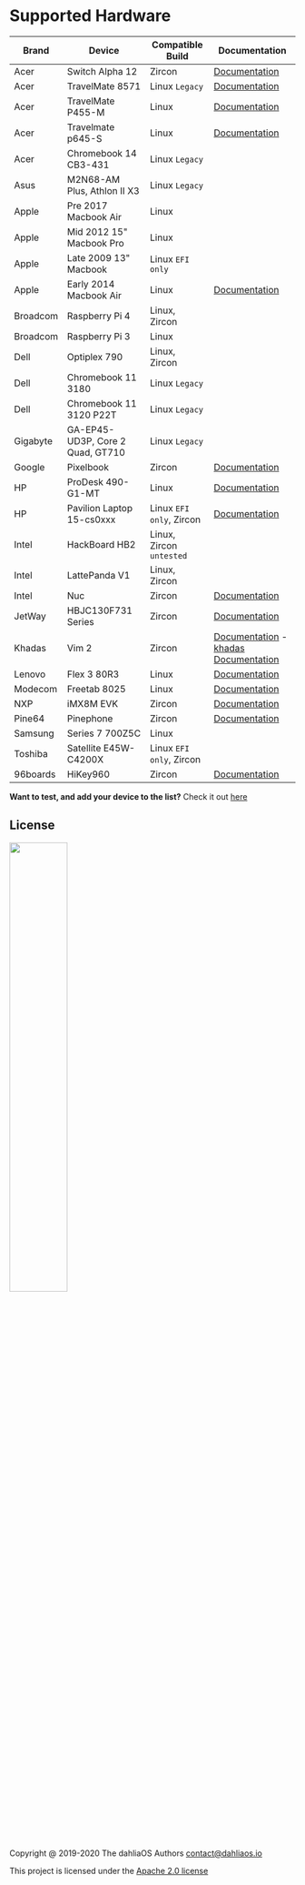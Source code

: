 # Supported Hardware

| Brand         | Device         | Compatible Build | Documentation      |      
| -----------  | -----------  | ----------- | ----------- |  
|Acer|Switch Alpha 12|Zircon|[Documentation](https://fuchsia.dev/docs/development/hardware/acer12.md)| 
|Acer|TravelMate 8571|Linux `Legacy`|[Documentation](hardware/Acer/TravelMate-8571.md)| 
|Acer|TravelMate P455-M|Linux|[Documentation](hardware/Acer/TravelMate-P455-M.md)| 
|Acer|Travelmate p645-S|Linux|[Documentation](hardware/Acer/TravelMate-P645-S.md)|
|Acer|Chromebook 14 CB3-431|Linux `Legacy`|
|Asus|M2N68-AM Plus, Athlon II X3|Linux `Legacy`|
|Apple|Pre 2017 Macbook Air|Linux|
|Apple|Mid 2012 15" Macbook Pro|Linux|
|Apple|Late 2009 13" Macbook|Linux `EFI only`|
|Apple|Early 2014 Macbook Air|Linux|[Documentation](hardware/Apple/Macbook-air-early-2014.md)|
|Broadcom|Raspberry Pi 4|Linux, Zircon|
|Broadcom|Raspberry Pi 3|Linux|
|Dell|Optiplex 790|Linux, Zircon|
|Dell|Chromebook 11 3180|Linux `Legacy`|
|Dell|Chromebook 11 3120 P22T|Linux `Legacy`|
|Gigabyte|GA-EP45-UD3P, Core 2 Quad, GT710|Linux `Legacy`|
|Google|Pixelbook|Zircon|[Documentation](https://fuchsia.dev/docs/development/hardware/pixelbook.md)| 
|HP|ProDesk 490-G1-MT|Linux|[Documentation](hardware/HP/ProDesk-490-G1-MT.md)| 
|HP|Pavilion Laptop 15-cs0xxx|Linux `EFI only`, Zircon|[Documentation](hardware/HP/Pavilion-Laptop-15-cs0xxx.md)| 
|Intel|HackBoard HB2|Linux, Zircon `untested`|
|Intel|LattePanda V1|Linux, Zircon|
|Intel|Nuc|Zircon|[Documentation](https://fuchsia.dev/docs/development/hardware/developing_on_nuc.md)| 
|JetWay|HBJC130F731 Series|Zircon|[Documentation](https://fuchsia.dev/fuchsia-src/development/hardware/toulouse)| 
|Khadas|Vim 2|Zircon|[Documentation](https://fuchsia.dev/docs/development/hardware/khadas-vim) - [khadas Documentation](https://docs.khadas.com/vim2/BuildFuchsia.html)| 
|Lenovo|Flex 3 80R3|Linux|[Documentation](hardware/Lenovo/Flex-3-80R3.md)| 
|Modecom|Freetab 8025|Linux|[Documentation](hardware/Modecom/Freetab-8025.md)| 
|NXP|iMX8M EVK|Zircon|[Documentation](https://fuchsia.dev/fuchsia-src/development/hardware/imx8mevk)| 
|Pine64|Pinephone|Zircon|[Documentation](hardware/pine64/Pinephone.md)| 
|Samsung|Series 7 700Z5C|Linux|
|Toshiba|Satellite E45W-C4200X|Linux `EFI only`, Zircon|
|96boards|HiKey960|Zircon|[Documentation](https://fuchsia.dev/fuchsia-src/development/hardware/hikey960)| 

**Want to test, and add your device to the list?** Check it out [here](.github/CONTRIBUTING.md#supported-devices)

## License

<p align="left">
  <img width="45%" src="https://github.com/dahlia-os/brand/blob/master/Logo%20SVGs/dahliaOS%20logo%20with%20text%20(drop%20shadow).svg"
</p>

Copyright @ 2019-2020 The dahliaOS Authors contact@dahliaos.io

This project is licensed under the [Apache 2.0 license](LICENSE)
